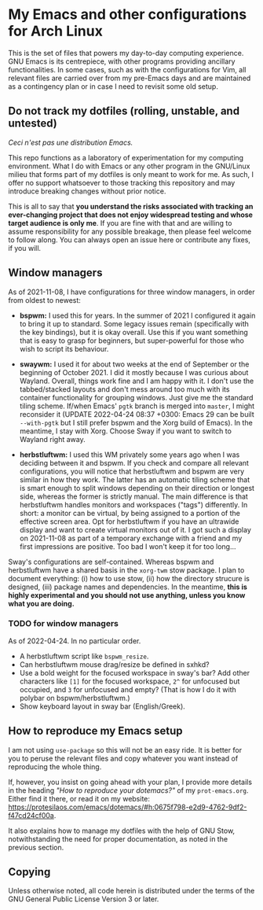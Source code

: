 # My Emacs and other configurations for Arch Linux

This is the set of files that powers my day-to-day computing experience.
GNU Emacs is its centrepiece, with other programs providing ancillary
functionalities.  In some cases, such as with the configurations for
Vim, all relevant files are carried over from my pre-Emacs days and are
maintained as a contingency plan or in case I need to revisit some old
setup.

## Do not track my dotfiles (rolling, unstable, and untested)

_Ceci n'est pas une distribution Emacs._

This repo functions as a laboratory of experimentation for my computing
environment.  What I do with Emacs or any other program in the GNU/Linux
milieu that forms part of my dotfiles is only meant to work for me.  As
such, I offer no support whatsoever to those tracking this repository
and may introduce breaking changes without prior notice.

This is all to say that **you understand the risks associated with
tracking an ever-changing project that does not enjoy widespread testing
and whose target audience is only me**.  If you are fine with that and
are willing to assume responsibility for any possible breakage, then
please feel welcome to follow along.  You can always open an issue here
or contribute any fixes, if you will.

## Window managers

As of 2021-11-08, I have configurations for three window managers, in
order from oldest to newest:

+ **bspwm:** I used this for years.  In the summer of 2021 I configured
  it again to bring it up to standard.  Some legacy issues remain
  (specifically with the key bindings), but it is okay overall.  Use
  this if you want something that is easy to grasp for beginners, but
  super-powerful for those who wish to script its behaviour.

+ **swaywm:** I used it for about two weeks at the end of September or
  the beginning of October 2021.  I did it mostly because I was curious
  about Wayland.  Overall, things work fine and I am happy with it.  I
  don't use the tabbed/stacked layouts and don't mess around too much
  with its container functionality for grouping windows.  Just give me
  the standard tiling scheme.  If/when Emacs' `pgtk` branch is merged
  into `master`, I might reconsider it (UPDATE 2022-04-24 08:37 +0300:
  Emacs 29 can be built `--with-pgtk` but I still prefer bspwm and the
  Xorg build of Emacs).  In the meantime, I stay with Xorg.  Choose Sway
  if you want to switch to Wayland right away.

+ **herbstluftwm:** I used this WM privately some years ago when I was
  deciding between it and bspwm.  If you check and compare all relevant
  configurations, you will notice that herbstluftwm and bspwm are very
  similar in how they work.  The latter has an automatic tiling scheme
  that is smart enough to split windows depending on their direction or
  longest side, whereas the former is strictly manual.  The main
  difference is that herbstluftwm handles monitors and workspaces
  ("tags") differently.  In short: a monitor can be virtual, by being
  assigned to a portion of the effective screen area.  Opt for
  herbstluftwm if you have an ultrawide display and want to create
  virtual monitors out of it.  I got such a display on 2021-11-08 as
  part of a temporary exchange with a friend and my first impressions
  are positive.  Too bad I won't keep it for too long...

Sway's configurations are self-contained.  Whereas bspwm and
herbstluftwm have a shared basis in the `xorg-twm` stow package.  I plan
to document everything: (i) how to use stow, (ii) how the directory
strucure is designed, (iii) package names and dependencies.  In the
meantime, **this is highly experimental and you should not use anything,
unless you know what you are doing.**

### TODO for window managers

As of 2022-04-24.  In no particular order.

+ A herbstluftwm script like `bspwm_resize`.
+ Can herbstluftwm mouse drag/resize be defined in sxhkd?
+ Use a bold weight for the focused workspace in sway's bar?  Add other
  characters like `[1]` for the focused workspace, `2^` for unfocused
  but occupied, and `3` for unfocused and empty? (That is how I do it
  with polybar on bspwm/herbstluftwm.)
+ Show keyboard layout in sway bar (English/Greek).

## How to reproduce my Emacs setup

I am not using `use-package` so this will not be an easy ride.  It is
better for you to peruse the relevant files and copy whatever you want
instead of reproducing the whole thing.

If, however, you insist on going ahead with your plan, I provide more
details in the heading _"How to reproduce your dotemacs?"_ of my
`prot-emacs.org`.  Either find it there, or read it on my website:
<https://protesilaos.com/emacs/dotemacs/#h:0675f798-e2d9-4762-9df2-f47cd24cf00a>.

It also explains how to manage my dotfiles with the help of GNU Stow,
notwithstanding the need for proper documentation, as noted in the
previous section.

## Copying

Unless otherwise noted, all code herein is distributed under the terms
of the GNU General Public License Version 3 or later.

